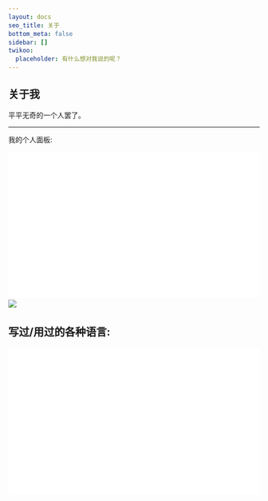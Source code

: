 ```yaml
---
layout: docs
seo_title: 关于
bottom_meta: false
sidebar: []
twikoo:
  placeholder: 有什么想对我说的呢？
---
```

## 关于我

平平无奇的一个人罢了。

---

我的个人面板:

![](https://raw.githubusercontent.com/purofle/github-stats/master/generated/overview.svg)
![](https://genshin-card.getloli.com/rand/275401245.png)

## 写过/用过的各种语言:
![](https://raw.githubusercontent.com/purofle/github-stats/master/generated/languages.svg)
